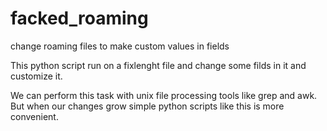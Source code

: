 # facked_roaming
change roaming files to make custom values in fields

This python script run on a fixlenght file and change some filds in it
and customize it.

We can perform this task with unix file processing tools like grep and awk. 
But when our changes grow simple python scripts like this is more convenient.
